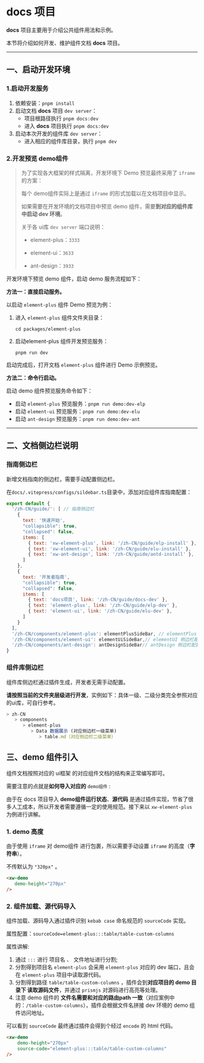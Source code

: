 # docs 项目

**docs** 项目主要用于介绍公共组件用法和示例。

本节将介绍如何开发、维护组件文档 **docs** 项目。

---



## 一、启动开发环境

### **1.启动开发服务**

1. 依赖安装：`pnpm install`
2. 启动文档 **docs** 项目 `dev server`：
   - 项目根路径执行 `pnpm docs:dev`
   - 进入 **docs** 项目执行 `pnpm docs:dev`
3. 启动本次开发的组件库 `dev server`：
   - 进入相应的组件库目录，执行 `pnpm dev`
   



### **2.开发预览 demo组件** 

> 为了实现各大框架的样式隔离，开发环境下 Demo 预览最终采用了 `iframe` 的方案：
>
> 每个 demo组件实际上是通过 `iframe` 的形式加载以在文档项目中显示。
>
> 如果需要在开发环境的文档项目中预览 demo 组件，需要**到对应的组件库中启动 dev 环境**。
>
> 关于各 ui库 `dev server` 端口说明：
>
> * element-plus：`3333`
>
> * element-ui：`3633`
>
> * ant-design：`3933`

开发环境下预览 demo 组件，启动 demo 服务流程如下：

**方法一：直接启动服务。**

以启动 `element-plus` 组件 Demo 预览为例：

1. 进入 `element-plus` 组件文件夹目录：

   ```shell
   cd packages/element-plus 
   ```

2. 启动element-plus 组件开发预览服务：

   ```shell
   pnpm run dev
   ```

启动完成后，打开文档 `element-plus` 组件进行 Demo 示例预览。

**方法二：命令行启动。**

启动 demo 组件预览服务命令如下：

* 启动 `element-plus` 预览服务：`pnpm run demo:dev-elp`
* 启动 `element-ui`     预览服务：`pnpm run demo:dev-elu`
* 启动 `ant-design`     预览服务：`pnpm run demo:dev-ant`



---



## 二、文档侧边栏说明
### **指南侧边栏**

新增文档指南的侧边栏，需要手动配置侧边栏。

在`docs/.vitepress/configs/sildebar.ts`目录中，添加对应组件库指南配置：

```js
export default {
  '/zh-CN/guide/': [ // 指南侧边栏
    {
      text: '快速开始',
      "collapsible": true,
      "collapsed": false,
      items: [
        { text: 'xw-element-plus', link: '/zh-CN/guide/elp-install' },
        { text: 'xw-element-ui', link: '/zh-CN/guide/elu-install' },
        { text: 'xw-ant-design', link: '/zh-CN/guide/antd-install' },
      ]
    },
    {
      text: '开发者指南',
      "collapsible": true,
      "collapsed": false,
      items: [
        { text: 'docs项目', link: '/zh-CN/guide/docs-dev' },
        { text: 'element-plus', link: '/zh-CN/guide/elp-dev' },
        { text: 'element-ui', link: '/zh-CN/guide/elu-dev' },
      ]
    }
  ],
  '/zh-CN/components/element-plus': elementPlusSideBar, // elementPlus 侧边栏配置
  '/zh-CN/components/element-ui': elementUiSideBar,// elementUI 侧边栏配置
  '/zh-CN/components/ant-design': antDesignSideBar// antDesign 侧边栏配置
}

```



### **组件库侧边栏**

组件库侧边栏通过插件生成，开发者无需手动配置。

**请按照当前的文件夹层级进行开发**，实例如下：具体一级、二级分类完全参照对应的ui库，可自行参考。

```js
> zh-CN
   > components
      > element-plus
         > Data 数据展示 (对应侧边栏一级菜单)
            > table.md（对应侧边栏二级菜单）
```

## 三、demo 组件引入

组件文档按照对应的 ui框架 的对应组件文档的结构来正常编写即可。

需要注意的点就是**如何导入对应的** `demo组件` :

由于在 docs 项目导入 **demo组件运行状态**、**源代码** 是通过插件实现，节省了很多人工成本，所以开发者需要遵循一定的使用规范。接下来以 `xw-element-plus` 为例进行讲解。

### 1. demo 高度
由于使用 `iframe` 对 demo组件 进行包裹，所以需要手动设置 `iframe` 的高度（**字符串**）。

不传默认为 `"320px"` 。

```html
<xw-demo
   demo-height="270px"
/>
```

### 2. 组件加载、源代码导入
组件加载、源码导入通过插件识别 `kebab case` 命名规范的 `sourceCode` 实现。

属性配置：`sourceCode=element-plus:::table/table-custom-columns`

属性讲解: 
1. 通过 `:::` 进行 项目名 、 文件地址进行分割;
2. 分割得到项目名 `element-plus` 会采用 `element-plus` 对应的 dev 端口，且会在 `element-plus` 项目中读取源代码。
3. 分割得到路径 `table/table-custom-columns` ，插件会到**对应项目的 demo 目录下 读取源码文件**，并通过 `prismjs` 对源码进行高亮等处理。
4. 注意 demo 组件的 **文件名需要和对应的路由path 一致**（对应案例中的：`/table-custom-columns`），插件会根据文件名拼接 dev 环境的 demo 组件访问地址。

可以看到 `sourceCode` 最终通过插件会得到个经过 `encode` 的 html 代码。
```html
<xw-demo
    demo-height="270px"
    source-code="element-plus:::table/table-custom-columns"
/>
```
